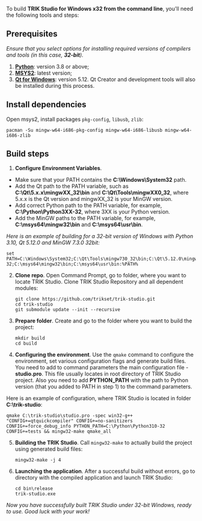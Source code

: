 To build **TRIK Studio for Windows x32 from the command line**, you'll need the following tools and steps:

## Prerequisites
*Ensure that you select options for installing required versions of compilers and tools (in this case, **32-bit**).*
1. [**Python**](https://www.python.org/downloads/windows/): version 3.8 or above;
2. [**MSYS2**](https://www.msys2.org/): latest version;
3. [**Qt for Windows**](https://www.qt.io/download-open-source): version 5.12. Qt Creator and development tools will also be installed during this process.

## Install dependencies
Open msys2, install packages `pkg-config`, `libusb`, `zlib`:
   ```
   pacman -Su mingw-w64-i686-pkg-config mingw-w64-i686-libusb mingw-w64-i686-zlib
   ```

## Build steps
1. **Configure Environment Variables**.
* Make sure that your PATH contains the **C:\Windows\System32** path.
* Add the Qt path to the PATH variable, such as **C:\Qt\5.x.x\mingwXX_32\bin** and **C:\Qt\Tools\mingwXX0_32**, where 5.x.x is the Qt version and mingwXX_32 is your MinGW version.
* Add correct Python path to the PATH variable, for example, **C:\Python\Python3XX-32**, where 3XX is your Python version.
* Add the MinGW paths to the PATH variable, for example, **C:\msys64\mingw32\bin** and **C:\msys64\usr\bin**.

*Here is an example of building for a 32-bit version of Windows with Python 3.10, Qt 5.12.0 and MinGW 7.3.0 32bit:*
   ```
   set PATH=C:\Windows\System32;C:\Qt\Tools\mingw730_32\bin;C:\Qt\5.12.0\mingw73_32\bin;C:\Python\Python310-32;C:\msys64\mingw32\bin;C:\msys64\usr\bin:%PATH%
   ```

2. **Clone repo**.
Open Command Prompt, go to folder, where you want to locate TRIK Studio. Clone TRIK Studio Repository and all dependent modules:
   ```
   git clone https://github.com/trikset/trik-studio.git
   cd trik-studio
   git submodule update --init --recursive
   ```


3. **Prepare folder**.
Create and go to the folder where you want to build the project:
   ```
   mkdir build
   cd build
   ```

4. **Configuring the environment**.
Use the `qmake` command to configure the environment, set various configuration flags and generate build files. You need to add to command parameters the main configuration file - **studio.pro**. This file usually locates in root directory of TRIK Studio project. Also you need to add **PYTHON_PATH** with the path to Python version (that you added to PATH in step 1) to the command parameters. 

Here is an example of configuration, where TRIK Studio is located in folder **C:\trik-studio**:
   ```
   qmake C:\trik-studio\studio.pro -spec win32-g++ "CONFIG+=qtquickcompiler" CONFIG+=no-sanitizers CONFIG+=force_debug_info PYTHON_PATH=C:\Python\Python310-32 CONFIG+=tests && mingw32-make qmake_all
   ```

5. **Building the TRIK Studio**.
Call `mingw32-make` to actually build the project using generated build files:
   ```
   mingw32-make -j 4
   ```

6. **Launching the application**.
After a successful build without errors, go to directory with the compiled application and launch TRIK Studio:
   ```
   cd bin\release
   trik-studio.exe
   ```

*Now you have successfully built TRIK Studio under 32-bit Windows, ready to use. Good luck with your work!*
